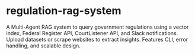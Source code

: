 # regulation-rag-system
A Multi-Agent RAG system to query government regulations using a vector index, Federal Register API, CourtListener API, and Slack notifications. Upload datasets or scrape websites to extract insights. Features CLI, error handling, and scalable design.
